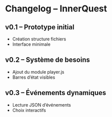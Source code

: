 # Changelog – InnerQuest

## v0.1 – Prototype initial

- Création structure fichiers
- Interface minimale

## v0.2 – Système de besoins

- Ajout du module player.js
- Barres d’état visibles

## v0.3 – Événements dynamiques

- Lecture JSON d’événements
- Choix interactifs
